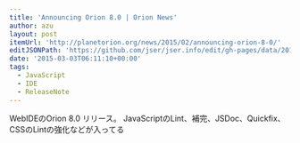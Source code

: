```yaml
---
title: 'Announcing Orion 8.0 | Orion News'
author: azu
layout: post
itemUrl: 'http://planetorion.org/news/2015/02/announcing-orion-8-0/'
editJSONPath: 'https://github.com/jser/jser.info/edit/gh-pages/data/2015/03/index.json'
date: '2015-03-03T06:11:10+00:00'
tags:
  - JavaScript
  - IDE
  - ReleaseNote
---
```

WebIDEのOrion 8.0 リリース。
JavaScriptのLint、補完、JSDoc、Quickfix、CSSのLintの強化などが入ってる
